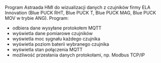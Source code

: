 Program Astraada HMI do wizualizacji danych z czujników firmy ELA Innovation (Blue PUCK RHT, Blue PUCK T, Blue PUCK MAG, Blue PUCK MOV w trybie ANG). Program:
  - odbiera dane wysyłane protokołem MQTT 
  - wyświetla dane pomiarowe czujników
  - wyświetla moc sygnału każdego czujnika
  - wyświetla poziom baterii wybranego czujnika 
  - wyświetla stan połączenia MQTT
  - możliwość przesłania danych protokołami, np. Modbus TCP/IP

